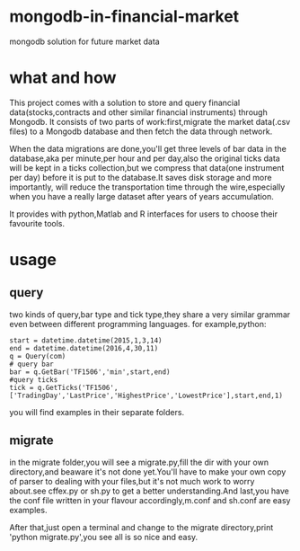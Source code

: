 # mongodb-in-financial-market
mongodb solution for future market data

# what and how
This project comes with a  solution to store and query financial data(stocks,contracts and other similar financial instruments) through Mongodb.
It consists of two parts of work:first,migrate the market data(.csv files) to a Mongodb database and then fetch the data through network.

When the data migrations are done,you'll get three levels of bar data in the database,aka per minute,per hour and per day,also the original ticks data
will be kept in a ticks collection,but we compress that data(one instrument per day) before it is put to the database.It saves disk storage and more importantly,
will reduce the transportation time through the wire,especially when you have a really large dataset after years of years accumulation.

It provides with python,Matlab and R interfaces for users to choose their favourite tools.

# usage

## query
two kinds of query,bar type and tick type,they share a very similar grammar even between different programming languages.
for example,python:

    start = datetime.datetime(2015,1,3,14)
    end = datetime.datetime(2016,4,30,11)
    q = Query(com)
    # query bar
    bar = q.GetBar('TF1506','min',start,end)
    #query ticks
    tick = q.GetTicks('TF1506',['TradingDay','LastPrice','HighestPrice','LowestPrice'],start,end,1)

you will find examples in their separate folders.


## migrate
in the migrate folder,you will see a migrate.py,fill the dir with your own directory,and beaware it's not done yet.You'll have to make your own 
copy of parser to dealing with your files,but it's not much work to worry about.see cffex.py or sh.py to get a better understanding.And last,you
have the conf file written in your flavour accordingly,m.conf and sh.conf are easy examples.

After that,just open a terminal and change to the migrate directory,print 'python migrate.py',you see all is so nice and easy.
